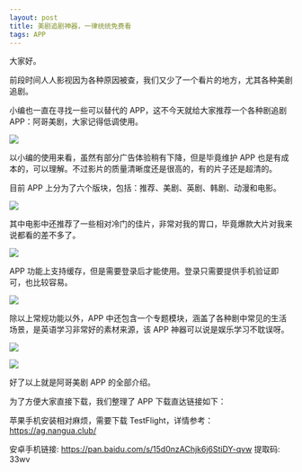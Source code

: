 ```yaml
---
layout: post
title: 美剧追剧神器，一律统统免费看
tags: APP
---
```


大家好。

前段时间人人影视因为各种原因被查，我们又少了一个看片的地方，尤其各种美剧追剧。

小编也一直在寻找一些可以替代的 APP，这不今天就给大家推荐一个各种剧追剧 APP：阿哥美剧，大家记得低调使用。

![](https://7465-test-3c9b5e-books-1301492295.tcb.qcloud.la/images/compress_Screenshot_20210221_213022_com.linkfungame.ag.jpg)



以小编的使用来看，虽然有部分广告体验稍有下降，但是毕竟维护 APP 也是有成本的，可以理解。不过影片的质量清晰度还是很高的，有的片子还是超清的。

目前 APP 上分为了六个版块，包括：推荐、美剧、英剧、韩剧、动漫和电影。

![](https://7465-test-3c9b5e-books-1301492295.tcb.qcloud.la/images/compress_Screenshot_20210221_213353_com.linkfungame.ag.jpg)



其中电影中还推荐了一些相对冷门的佳片，非常对我的胃口，毕竟爆款大片对我来说都看的差不多了。

![](https://7465-test-3c9b5e-books-1301492295.tcb.qcloud.la/images/compress_Screenshot_20210221_213449_com.linkfungame.ag.jpg)



APP 功能上支持缓存，但是需要登录后才能使用。登录只需要提供手机验证即可，也比较容易。

![](https://7465-test-3c9b5e-books-1301492295.tcb.qcloud.la/images/compress_Screenshot_20210221_213146_com.linkfungame.ag.jpg)



除以上常规功能以外，APP 中还包含一个专题模块，涵盖了各种剧中常见的生活场景，是英语学习非常好的素材来源，该 APP 神器可以说是娱乐学习不耽误呀。

![](https://7465-test-3c9b5e-books-1301492295.tcb.qcloud.la/images/compress_Screenshot_20210221_213217_com.linkfungame.ag.jpg)



![](https://7465-test-3c9b5e-books-1301492295.tcb.qcloud.la/images/compress_Screenshot_20210221_213214_com.linkfungame.ag.jpg)



好了以上就是阿哥美剧 APP 的全部介绍。



为了方便大家直接下载，我们整理了 APP 下载直达链接如下：

苹果手机安装相对麻烦，需要下载 TestFlight，详情参考：https://ag.nangua.club/

安卓手机链接: https://pan.baidu.com/s/15d0nzAChjk6j6StiDY-qvw 提取码: 33wv 